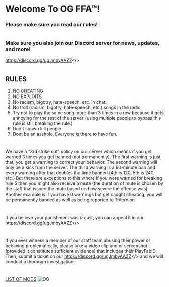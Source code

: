 # **Welcome To OG FFA™!**
### **Please make sure you read our rules!**
#  
### **Make sure you also join our Discord server for news, updates, and more!**
<a id="The Official OG Duelyard™ Discord Server">https://discord.gg/ugJmbyAAZZ</>
#  
## **RULES**
1. NO CHEATING
2. NO EXPLOITS
3. No racism, bigotry, hate-speech, etc. in chat.
4. No troll (racism, bigotry, hate-speech, etc.) songs in the radio
5. Try not to play the same song more than 3 times in a row because it gets annoying for the rest of the server (using multiple people to bypass this rule is still breaking the rule.)
6. Don't spawn kill people.
7. Dont be an asshole. Everyone is there to have fun.
#  
We have a “3rd strike out” policy on our server which means if you get warned 3 times you get banned (not permanently). The first warning is just that, you get a warning to correct your behavior. The second warning will only be a kick from the server. The third warning is a 60-minute ban and every warning after that doubles the time banned (4th is 120, 5th is 240, etc.) But there are exceptions to this where if you were warned for breaking rule 5 then you might also receive a mute (the duration of mute is chosen by the staff that issued the mute based on how severe the offense was). Another example is if you have 0 warnings but get caught cheating, you will be permanently banned as well as being reported to Triternion.
#  
If you believe your punishment was unjust, you can appeal it in our <a id="Discord server.">https://discord.gg/ugJmbyAAZZ</>
#  
If you ever witness a member of our staff team abusing their power or behaving problematically, please take a video clip and or screenshot (provided it constitutes sufficient evidence) that includes their PlayFabID. Then, submit a ticket on our <a id="Discord server,">https://discord.gg/ugJmbyAAZZ</> and we will conduct a thorough investigation.
#  
[LIST OF MODS](https://pastebin.com/1mquFKtf)
![OG](https://roweflay.xyz/assets/og.png)
